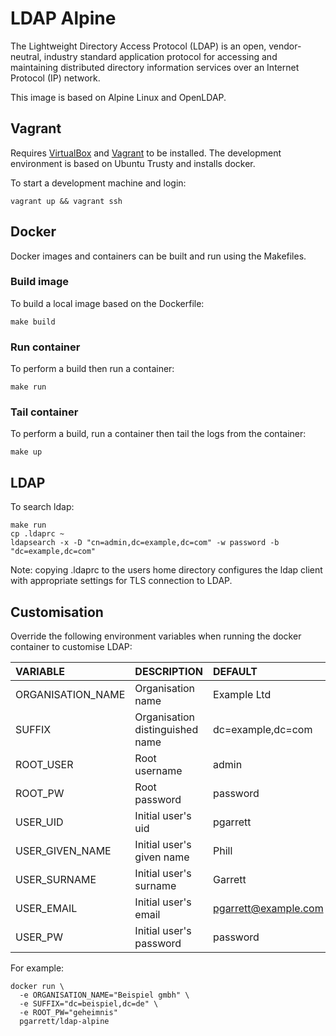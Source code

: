 # LDAP Alpine

The Lightweight Directory Access Protocol (LDAP) is an open, vendor-neutral, industry standard application protocol for accessing and maintaining distributed directory information services over an Internet Protocol (IP) network.

This image is based on Alpine Linux and OpenLDAP.

## Vagrant

Requires [VirtualBox](https://www.virtualbox.org) and [Vagrant](https://www.vagrantup.com) to be installed. The development environment is based on Ubuntu Trusty and installs docker.

To start a development machine and login:

```
vagrant up && vagrant ssh
```

## Docker

Docker images and containers can be built and run using the Makefiles.

### Build image

To build a local image based on the Dockerfile:

```
make build
```

### Run container

To perform a build then run a container:

```
make run
```

### Tail container

To perform a build, run a container then tail the logs from the container:

```
make up
```

## LDAP

To search ldap:

```
make run
cp .ldaprc ~
ldapsearch -x -D "cn=admin,dc=example,dc=com" -w password -b "dc=example,dc=com"
```

Note: copying .ldaprc to the users home directory configures the ldap client with appropriate settings for TLS connection to LDAP.

## Customisation

Override the following environment variables when running the docker container to customise LDAP:

| VARIABLE | DESCRIPTION | DEFAULT |
| :------- | :---------- | :------ |
| ORGANISATION_NAME | Organisation name | Example Ltd |
| SUFFIX | Organisation distinguished name | dc=example,dc=com |
| ROOT_USER | Root username | admin |
| ROOT_PW | Root password | password |
| USER_UID | Initial user's uid | pgarrett |
| USER_GIVEN_NAME | Initial user's given name | Phill |
| USER_SURNAME | Initial user's surname | Garrett |
| USER_EMAIL | Initial user's email | pgarrett@example.com |
| USER_PW | Initial user's password | password |

For example:

```
docker run \
  -e ORGANISATION_NAME="Beispiel gmbh" \
  -e SUFFIX="dc=beispiel,dc=de" \
  -e ROOT_PW="geheimnis"
  pgarrett/ldap-alpine
```
